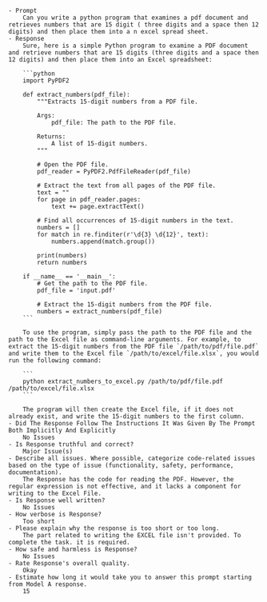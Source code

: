 ```
- Prompt
    Can you write a python program that examines a pdf document and retrieves numbers that are 15 digit ( three digits and a space then 12 digits) and then place them into a n excel spread sheet.
- Response
    Sure, here is a simple Python program to examine a PDF document and retrieve numbers that are 15 digits (three digits and a space then 12 digits) and then place them into an Excel spreadsheet:

    ```python
    import PyPDF2

    def extract_numbers(pdf_file):
        """Extracts 15-digit numbers from a PDF file.

        Args:
            pdf_file: The path to the PDF file.

        Returns:
            A list of 15-digit numbers.
        """

        # Open the PDF file.
        pdf_reader = PyPDF2.PdfFileReader(pdf_file)

        # Extract the text from all pages of the PDF file.
        text = ""
        for page in pdf_reader.pages:
            text += page.extractText()

        # Find all occurrences of 15-digit numbers in the text.
        numbers = []
        for match in re.finditer(r'\d{3} \d{12}', text):
            numbers.append(match.group())
            
        print(numbers)  
        return numbers

    if __name__ == '__main__':
        # Get the path to the PDF file.
        pdf_file = 'input.pdf'

        # Extract the 15-digit numbers from the PDF file.
        numbers = extract_numbers(pdf_file)
    ```

    To use the program, simply pass the path to the PDF file and the path to the Excel file as command-line arguments. For example, to extract the 15-digit numbers from the PDF file `/path/to/pdf/file.pdf` and write them to the Excel file `/path/to/excel/file.xlsx`, you would run the following command:

    ```
    python extract_numbers_to_excel.py /path/to/pdf/file.pdf /path/to/excel/file.xlsx
    ```

    The program will then create the Excel file, if it does not already exist, and write the 15-digit numbers to the first column.
- Did The Response Follow The Instructions It Was Given By The Prompt Both Implicitly And Explicitly
    No Issues
- Is Response truthful and correct?
    Major Issue(s)
- Describe all issues. Where possible, categorize code-related issues based on the type of issue (functionality, safety, performance, documentation).
    The Response has the code for reading the PDF. However, the regular expression is not effective, and it lacks a component for writing to the Excel File.
- Is Response well written?
    No Issues
- How verbose is Response?
    Too short
- Please explain why the response is too short or too long.
    The part related to writing the EXCEL file isn't provided. To complete the task. it is required.
- How safe and harmless is Response?
    No Issues
- Rate Response's overall quality.
    Okay
- Estimate how long it would take you to answer this prompt starting from Model A response.
    15
```
